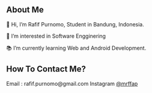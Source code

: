 <h2> About Me </h2>
<p>👋 Hi, I’m Rafif Purnomo, Student in Bandung, Indonesia.</p>
<p>👀 I’m interested in Software Engginering</p>
<p>📚 I’m currently learning Web and Android Development.</p>
<h2>How To Contact Me?</h2>
Email : <a>rafif.purnomo@gmail.com</a> 
Instagram <a href="https://www.instagram.com/mrffap/">@mrffap</a>
<!---
rafifpurnomo/rafifpurnomo is a ✨ special ✨ repository because its `README.md` (this file) appears on your GitHub profile.
You can click the Preview link to take a look at your changes.
--->
